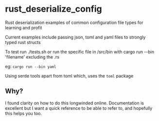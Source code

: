 # rust_deserialize_config
Rust deserialization examples of common configuration file types for learning and profit

Current examples include passing json, toml and yaml files to strongly typed rust structs

To test run ./tests.sh or run the specific file in /src/bin with cargo run --bin 'filename' excluding the .rs

eg:
`cargo run --bin yaml`

Using serde tools apart from toml which, uses the `toml` package

## Why?
I found clarity on how to do this longwinded online. Documentation is excellent but I want a quick reference to
be able to refer to, and hopefully this helps you too.
